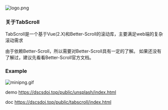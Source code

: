 ![logo.png](https://i.loli.net/2019/03/07/5c810fe69e23c.png)

### 关于TabScroll
TabScroll是一个基于Vue(2.X)和Better-Scroll的滚动库，主要满足web端的复杂滚动需求

由于依赖Better-Scroll，所以需要对Better-Scroll具有一定的了解。 如果还没有了解过，建议先看看Better-Scroll官方文档。



### Example

![minipng.gif](https://i.loli.net/2019/03/09/5c83c3df1c52a.gif)

demo
https://dscsdoj.top/public/unsplash/index.html

doc
https://dscsdoj.top/public/tabscroll/index.html 